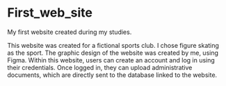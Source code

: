 # First_web_site
My first website created during my studies.

This website was created for a fictional sports club. I chose figure skating as the sport. The graphic design of the website was created by me, using Figma.
Within this website, users can create an account and log in using their credentials. Once logged in, they can upload administrative documents, which are directly sent to the database linked to the website.